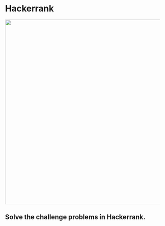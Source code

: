 # Hackerrank

<p align="center">
  <img width=600 src="https://user-images.githubusercontent.com/78087668/115965177-ff5ab200-a551-11eb-8d47-489e3ea7091b.png">
</p>

## Solve the challenge problems in Hackerrank.
